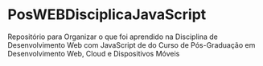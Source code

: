 # PosWEBDisciplicaJavaScript
Repositório para Organizar o que foi aprendido na Disciplina de Desenvolvimento Web com JavaScript de do Curso de Pós-Graduação em Desenvolvimento Web, Cloud e Dispositivos Móveis
